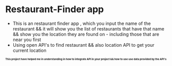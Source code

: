 # Restaurant-Finder app

- This is an restaurant finder app , which you input the name of the restaurant && it will show you the list of restaurants that have that name && show you the location they are found on - including those that are near you first
- Using open API's to find restaurant && also location API to get your current location

<h4 style="font-color: blue; font-size: 0.5rem">This project have helped me in understanding in how to integrate API in your project && how to use use data provided by the API's </h4>
